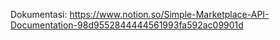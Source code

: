 Dokumentasi: https://www.notion.so/Simple-Marketplace-API-Documentation-98d9552844444561993fa592ac09901d
